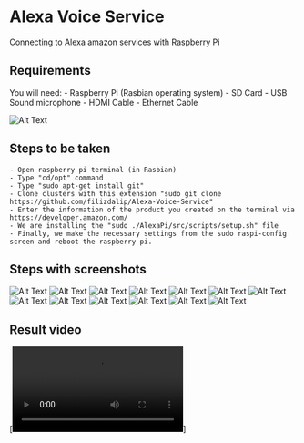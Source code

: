 # Alexa Voice Service

Connecting to Alexa amazon services with Raspberry Pi

## Requirements

You will need:
    - Raspberry Pi (Rasbian operating system)
	- SD Card 
    - USB Sound microphone
    - HDMI Cable
	- Ethernet Cable
	
![Alt Text](/images/17b6f79f-c869-41d9-b429-4dae36e70707.jpg)

## Steps to be taken

    - Open raspberry pi terminal (in Rasbian)
	- Type "cd/opt" command
    - Type "sudo apt-get install git"
    - Clone clusters with this extension "sudo git clone https://github.com/filizdalip/Alexa-Voice-Service"
	- Enter the information of the product you created on the terminal via https://developer.amazon.com/
	- We are installing the "sudo ./AlexaPi/src/scripts/setup.sh" file
	- Finally, we make the necessary settings from the sudo raspi-config screen and reboot the raspberry pi.


## Steps with screenshots
	
![Alt Text](/images/1_17b6f79f-c869-41d9-b429-4dae36e70707.png)
![Alt Text](/images/2_17b6f79f-c869-41d9-b429-4dae36e70707.png)
![Alt Text](/images/3.png)
![Alt Text](/images/4.png)
![Alt Text](/images/5.png)
![Alt Text](/images/6.png)
![Alt Text](/images/7.png)
![Alt Text](/images/8.png)
![Alt Text](/images/9.png)
![Alt Text](/images/10.png)
![Alt Text](/images/11.png)
![Alt Text](/images/12.png)
![Alt Text](/images/13.png)

## Result video
[![Watch the video](/images/VID-20200508-WA0008.mp4)]

